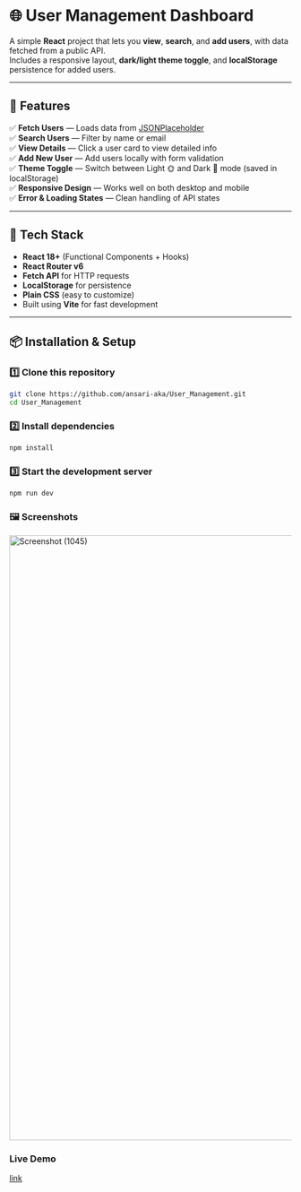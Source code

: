 # 🌐 User Management Dashboard

A simple **React** project that lets you **view**, **search**, and **add users**, with data fetched from a public API.  
Includes a responsive layout, **dark/light theme toggle**, and **localStorage** persistence for added users.

---

## 🚀 Features

✅ **Fetch Users** — Loads data from [JSONPlaceholder](https://jsonplaceholder.typicode.com/users)  
✅ **Search Users** — Filter by name or email  
✅ **View Details** — Click a user card to view detailed info  
✅ **Add New User** — Add users locally with form validation  
✅ **Theme Toggle** — Switch between Light 🌞 and Dark 🌙 mode (saved in localStorage)  
✅ **Responsive Design** — Works well on both desktop and mobile  
✅ **Error & Loading States** — Clean handling of API states  

---

## 🧩 Tech Stack

- **React 18+** (Functional Components + Hooks)  
- **React Router v6**  
- **Fetch API** for HTTP requests  
- **LocalStorage** for persistence  
- **Plain CSS** (easy to customize)  
- Built using **Vite** for fast development  

---

## 📦 Installation & Setup

### 1️⃣ Clone this repository
```bash
git clone https://github.com/ansari-aka/User_Management.git
cd User_Management
```
### 2️⃣ Install dependencies
```bash
npm install
```

### 3️⃣ Start the development server
```bash
npm run dev
```
### 🖼️ Screenshots
<img width="1920" height="1080" alt="Screenshot (1045)" src="https://github.com/user-attachments/assets/e55d60c6-9184-4645-9ebb-5d177538d8ff" />

### Live Demo
[link](https://user-management-dusky-three.vercel.app/)
